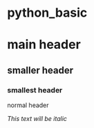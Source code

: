 # python_basic

# main header

## smaller header

### smallest header

normal header

*This text will be italic*
